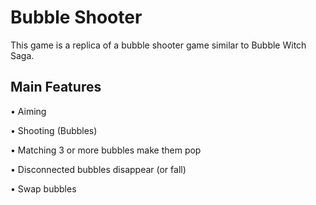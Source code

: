 # Bubble Shooter

This game is a replica of a bubble shooter game similar to Bubble Witch Saga.

## Main Features
• Aiming 

• Shooting (Bubbles)

• Matching 3 or more bubbles make them pop

• Disconnected bubbles disappear (or fall)

• Swap bubbles
